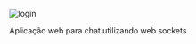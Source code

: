 ![login](https://github.com/fractalxg/portfolio-live-chat/assets/147837025/f17cfd68-aee1-4d8e-95de-4316c44d49b2)

Aplicação web para chat utilizando web sockets
